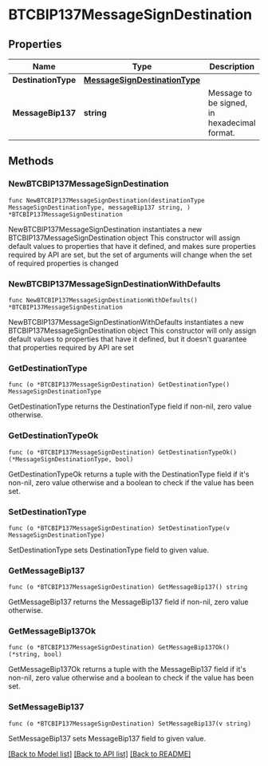 # BTCBIP137MessageSignDestination

## Properties

Name | Type | Description | Notes
------------ | ------------- | ------------- | -------------
**DestinationType** | [**MessageSignDestinationType**](MessageSignDestinationType.md) |  | 
**MessageBip137** | **string** | Message to be signed, in hexadecimal format. | 

## Methods

### NewBTCBIP137MessageSignDestination

`func NewBTCBIP137MessageSignDestination(destinationType MessageSignDestinationType, messageBip137 string, ) *BTCBIP137MessageSignDestination`

NewBTCBIP137MessageSignDestination instantiates a new BTCBIP137MessageSignDestination object
This constructor will assign default values to properties that have it defined,
and makes sure properties required by API are set, but the set of arguments
will change when the set of required properties is changed

### NewBTCBIP137MessageSignDestinationWithDefaults

`func NewBTCBIP137MessageSignDestinationWithDefaults() *BTCBIP137MessageSignDestination`

NewBTCBIP137MessageSignDestinationWithDefaults instantiates a new BTCBIP137MessageSignDestination object
This constructor will only assign default values to properties that have it defined,
but it doesn't guarantee that properties required by API are set

### GetDestinationType

`func (o *BTCBIP137MessageSignDestination) GetDestinationType() MessageSignDestinationType`

GetDestinationType returns the DestinationType field if non-nil, zero value otherwise.

### GetDestinationTypeOk

`func (o *BTCBIP137MessageSignDestination) GetDestinationTypeOk() (*MessageSignDestinationType, bool)`

GetDestinationTypeOk returns a tuple with the DestinationType field if it's non-nil, zero value otherwise
and a boolean to check if the value has been set.

### SetDestinationType

`func (o *BTCBIP137MessageSignDestination) SetDestinationType(v MessageSignDestinationType)`

SetDestinationType sets DestinationType field to given value.


### GetMessageBip137

`func (o *BTCBIP137MessageSignDestination) GetMessageBip137() string`

GetMessageBip137 returns the MessageBip137 field if non-nil, zero value otherwise.

### GetMessageBip137Ok

`func (o *BTCBIP137MessageSignDestination) GetMessageBip137Ok() (*string, bool)`

GetMessageBip137Ok returns a tuple with the MessageBip137 field if it's non-nil, zero value otherwise
and a boolean to check if the value has been set.

### SetMessageBip137

`func (o *BTCBIP137MessageSignDestination) SetMessageBip137(v string)`

SetMessageBip137 sets MessageBip137 field to given value.



[[Back to Model list]](../README.md#documentation-for-models) [[Back to API list]](../README.md#documentation-for-api-endpoints) [[Back to README]](../README.md)


